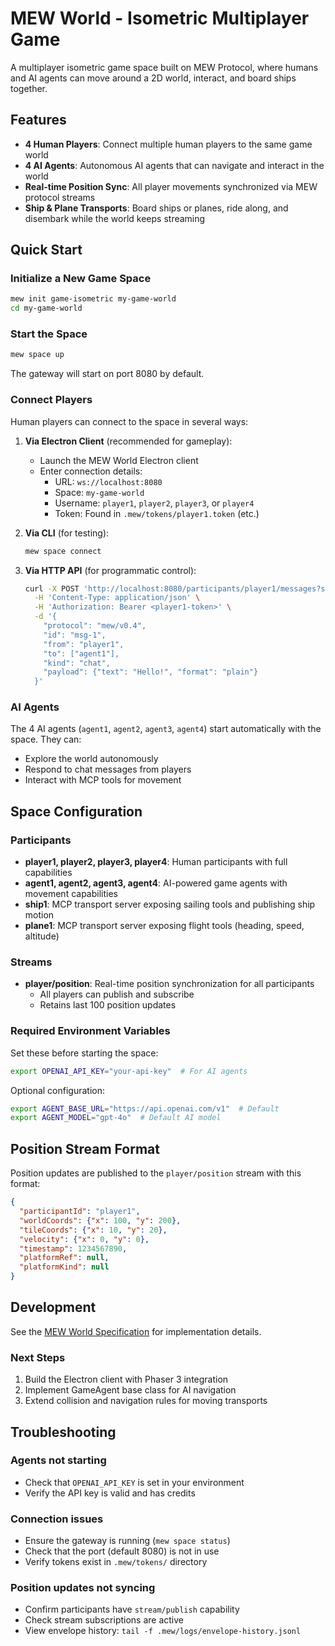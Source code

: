 # MEW World - Isometric Multiplayer Game

A multiplayer isometric game space built on MEW Protocol, where humans and AI agents can move around a 2D world, interact, and board ships together.

## Features

- **4 Human Players**: Connect multiple human players to the same game world
- **4 AI Agents**: Autonomous AI agents that can navigate and interact in the world
- **Real-time Position Sync**: All player movements synchronized via MEW protocol streams
- **Ship & Plane Transports**: Board ships or planes, ride along, and disembark while the world keeps streaming

## Quick Start

### Initialize a New Game Space

```bash
mew init game-isometric my-game-world
cd my-game-world
```

### Start the Space

```bash
mew space up
```

The gateway will start on port 8080 by default.

### Connect Players

Human players can connect to the space in several ways:

1. **Via Electron Client** (recommended for gameplay):
   - Launch the MEW World Electron client
   - Enter connection details:
     - URL: `ws://localhost:8080`
     - Space: `my-game-world`
     - Username: `player1`, `player2`, `player3`, or `player4`
     - Token: Found in `.mew/tokens/player1.token` (etc.)

2. **Via CLI** (for testing):
   ```bash
   mew space connect
   ```

3. **Via HTTP API** (for programmatic control):
   ```bash
   curl -X POST 'http://localhost:8080/participants/player1/messages?space=my-game-world' \
     -H 'Content-Type: application/json' \
     -H 'Authorization: Bearer <player1-token>' \
     -d '{
       "protocol": "mew/v0.4",
       "id": "msg-1",
       "from": "player1",
       "to": ["agent1"],
       "kind": "chat",
       "payload": {"text": "Hello!", "format": "plain"}
     }'
   ```

### AI Agents

The 4 AI agents (`agent1`, `agent2`, `agent3`, `agent4`) start automatically with the space. They can:
- Explore the world autonomously
- Respond to chat messages from players
- Interact with MCP tools for movement

## Space Configuration

### Participants

- **player1, player2, player3, player4**: Human participants with full capabilities
- **agent1, agent2, agent3, agent4**: AI-powered game agents with movement capabilities
- **ship1**: MCP transport server exposing sailing tools and publishing ship motion
- **plane1**: MCP transport server exposing flight tools (heading, speed, altitude)

### Streams

- **player/position**: Real-time position synchronization for all participants
  - All players can publish and subscribe
  - Retains last 100 position updates

### Required Environment Variables

Set these before starting the space:

```bash
export OPENAI_API_KEY="your-api-key"  # For AI agents
```

Optional configuration:

```bash
export AGENT_BASE_URL="https://api.openai.com/v1"  # Default
export AGENT_MODEL="gpt-4o"  # Default AI model
```

## Position Stream Format

Position updates are published to the `player/position` stream with this format:

```json
{
  "participantId": "player1",
  "worldCoords": {"x": 100, "y": 200},
  "tileCoords": {"x": 10, "y": 20},
  "velocity": {"x": 0, "y": 0},
  "timestamp": 1234567890,
  "platformRef": null,
  "platformKind": null
}
```

## Development

See the [MEW World Specification](../../spec/mew-world/SPEC.md) for implementation details.

### Next Steps

1. Build the Electron client with Phaser 3 integration
2. Implement GameAgent base class for AI navigation
3. Extend collision and navigation rules for moving transports

## Troubleshooting

### Agents not starting
- Check that `OPENAI_API_KEY` is set in your environment
- Verify the API key is valid and has credits

### Connection issues
- Ensure the gateway is running (`mew space status`)
- Check that the port (default 8080) is not in use
- Verify tokens exist in `.mew/tokens/` directory

### Position updates not syncing
- Confirm participants have `stream/publish` capability
- Check stream subscriptions are active
- View envelope history: `tail -f .mew/logs/envelope-history.jsonl`
